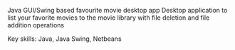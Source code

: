 Java GUI/Swing based favourite movie desktop app 
Desktop application to list your favorite movies to the movie library with file deletion and file addition operations

Key skills: Java, Java Swing, Netbeans
